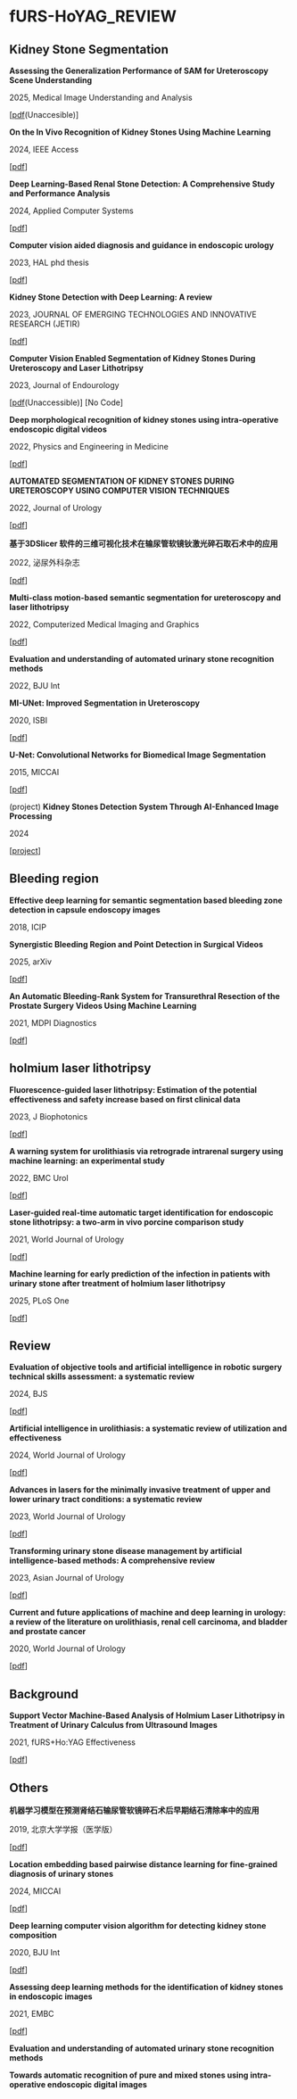 # fURS-HoYAG_REVIEW



## Kidney Stone Segmentation

**Assessing the Generalization Performance of SAM for Ureteroscopy Scene Understanding**

2025, Medical Image Understanding and Analysis

[[pdf](https://link.springer.com/chapter/10.1007/978-3-031-98691-8_18)(Unaccesible)]

**On the In Vivo Recognition of Kidney Stones Using Machine Learning**

2024, IEEE Access

[[pdf](https://ieeexplore.ieee.org/document/10384337)]

**Deep Learning-Based Renal Stone Detection: A Comprehensive Study and Performance Analysis**

2024, Applied Computer Systems

[[pdf](https://sciendo.com/article/10.2478/acss-2024-0014)]

**Computer vision aided diagnosis and guidance in endoscopic urology**

2023, HAL phd thesis

[[pdf](https://theses.hal.science/tel-04416238/)]

**Kidney Stone Detection with Deep Learning: A review**

2023, JOURNAL OF EMERGING TECHNOLOGIES AND INNOVATIVE RESEARCH (JETIR)

[[pdf](https://www.jetir.org/papers/JETIR2311084.pdf)]

**Computer Vision Enabled Segmentation of Kidney Stones During Ureteroscopy and Laser Lithotripsy**

2023, Journal of Endourology

[[pdf](https://www.liebertpub.com/doi/abs/10.1089/end.2022.0511)(Unaccessible)] [No Code]

**Deep morphological recognition of kidney stones using intra-operative endoscopic digital videos**

2022, Physics and Engineering in Medicine

[[pdf](https://iopscience.iop.org/article/10.1088/1361-6560/ac8592)]

**AUTOMATED SEGMENTATION OF KIDNEY STONES DURING URETEROSCOPY USING COMPUTER VISION TECHNIQUES**

2022, Journal of Urology

[[pdf](https://www.auajournals.org/doi/epdf/10.1097/JU.0000000000002581.03)] 

**基于3DSlicer 软件的三维可视化技术在输尿管软镜钬激光碎石取石术中的应用**

2022, 泌尿外科杂志

[[pdf](https://github.com/qiyue-hub/fURS-HoYAG_REVIEW/blob/main/pdfs/%E5%9F%BA%E4%BA%8E3DSlicer%E8%BD%AF%E4%BB%B6%E7%9A%84%E4%B8%89%E7%BB%B4%E5%8F%AF%E8%A7%86%E5%8C%96%E6%8A%80%E6%9C%AF%E5%9C%A8%E8%BE%93%E5%B0%BF%E7%AE%A1%E8%BD%AF%E9%95%9C%E9%92%AC%E6%BF%80%E5%85%89%E7%A2%8E%E7%9F%B3%E5%8F%96%E7%9F%B3%E6%9C%AF%E4%B8%AD%E7%9A%84%E5%BA%94%E7%94%A8.pdf)]

**Multi-class motion-based semantic segmentation for ureteroscopy and laser lithotripsy**

2022, Computerized Medical Imaging and Graphics

[[pdf](https://arxiv.org/pdf/2104.01268)]

**Evaluation and understanding of automated urinary stone recognition methods**

2022, BJU Int

**MI-UNet: Improved Segmentation in Ureteroscopy**

2020, ISBI

[[pdf](https://ieeexplore.ieee.org/document/9098608)]

**U-Net: Convolutional Networks for Biomedical Image Segmentation**

2015, MICCAI

[[pdf](https://link.springer.com/chapter/10.1007/978-3-319-24574-4_28)]

(project) **Kidney Stones Detection System Through AI-Enhanced Image Processing**

2024

[[project](https://github.com/Sachintha-Samarathunga/Kidney-Stones-Detection-System)]



## Bleeding region

**Effective deep learning for semantic segmentation based bleeding zone detection in capsule endoscopy images**

2018, ICIP



**Synergistic Bleeding Region and Point Detection in Surgical Videos**

2025, arXiv

[[pdf](https://arxiv.org/abs/2503.22174)]

**An Automatic Bleeding-Rank System for Transurethral Resection of the Prostate Surgery Videos Using Machine Learning**

2021, MDPI Diagnostics

[[pdf](https://www.mdpi.com/2075-4418/11/10/1767)]



## holmium laser lithotripsy

**Fluorescence-guided laser lithotripsy: Estimation of the potential effectiveness and safety increase based on first clinical data**

2023, J Biophotonics

[[pdf](https://onlinelibrary.wiley.com/doi/10.1002/jbio.202300044)]

**A warning system for urolithiasis via retrograde intrarenal surgery using machine learning: an experimental study**

2022, BMC Urol

[[pdf](https://bmcurol.biomedcentral.com/articles/10.1186/s12894-022-01032-5)]

**Laser-guided real-time automatic target identification for endoscopic stone lithotripsy: a two-arm in vivo porcine comparison study**

2021, World Journal of Urology

[[pdf](https://link.springer.com/article/10.1007/s00345-020-03452-0)]

**Machine learning for early prediction of the infection in patients with urinary stone after treatment of holmium laser lithotripsy**

2025, PLoS One

[[pdf](https://journals.plos.org/plosone/article/file?id=10.1371/journal.pone.0317584&type=printable)]



## Review

**Evaluation of objective tools and artificial intelligence in robotic surgery technical skills assessment: a systematic review**

2024, BJS

[[pdf](https://academic.oup.com/bjs/article/111/1/znad331/7407357)]

**Artificial intelligence in urolithiasis: a systematic review of utilization and effectiveness**

2024, World Journal of Urology

[[pdf](https://link.springer.com/article/10.1007/s00345-024-05268-8)]

**Advances in lasers for the minimally invasive treatment of upper and lower urinary tract conditions: a systematic review**

2023, World Journal of Urology 

[[pdf](https://link.springer.com/article/10.1007/s00345-023-04669-5)]

**Transforming urinary stone disease management by artificial intelligence-based methods: A comprehensive review**

2023, Asian Journal of Urology

[[pdf](https://www.sciencedirect.com/science/article/pii/S2214388223000383)]

**Current and future applications of machine and deep learning in urology: a review of the literature on urolithiasis, renal cell carcinoma, and bladder and prostate cancer**

2020, World Journal of Urology

[[pdf](https://link.springer.com/content/pdf/10.1007/s00345-019-03000-5.pdf)]



## Background

**Support Vector Machine-Based Analysis of Holmium Laser Lithotripsy in Treatment of Urinary Calculus from Ultrasound Images**

2021, fURS+Ho:YAG Effectiveness

[[pdf](https://onlinelibrary.wiley.com/doi/epdf/10.1155/2021/9880332)]



## Others

**机器学习模型在预测肾结石输尿管软镜碎石术后早期结石清除率中的应用**

2019, 北京大学学报（医学版）

[[pdf](https://github.com/qiyue-hub/fURS-HoYAG_REVIEW/blob/main/pdfs/%E6%9C%BA%E5%99%A8%E5%AD%A6%E4%B9%A0%E6%A8%A1%E5%9E%8B%E5%9C%A8%E9%A2%84%E6%B5%8B%E8%82%BE%E7%BB%93%E7%9F%B3%E8%BE%93%E5%B0%BF%E7%AE%A1%E8%BD%AF%E9%95%9C%E7%A2%8E%E7%9F%B3%E6%9C%AF%E5%90%8E%E6%97%A9%E6%9C%9F%E7%BB%93%E7%9F%B3%E6%B8%85%E9%99%A4%E7%8E%87%E4%B8%AD%E7%9A%84%E5%BA%94%E7%94%A8.pdf)]

**Location embedding based pairwise distance learning for fine-grained diagnosis of urinary stones**

2024, MICCAI

[[pdf](https://papers.miccai.org/miccai-2024/paper/1064_paper.pdf)]

**Deep learning computer vision algorithm for detecting kidney stone composition**

2020, BJU Int

[[pdf](https://bjui-journals.onlinelibrary.wiley.com/doi/10.1111/bju.15035)]

**Assessing deep learning methods for the identification of kidney stones in endoscopic images**

2021, EMBC

[[pdf](https://ieeexplore.ieee.org/document/9630211)]

**Evaluation and understanding of automated urinary stone recognition methods**

**Towards automatic recognition of pure and mixed stones using intra-operative endoscopic digital images**
